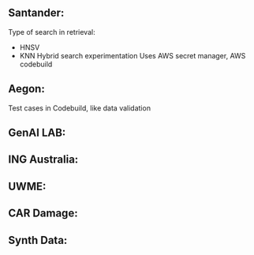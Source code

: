 

## Santander:

Type of search in retrieval:
- HNSV
- KNN
Hybrid search experimentation
Uses AWS secret manager, AWS codebuild
## Aegon:

Test cases in Codebuild, like data validation
## GenAI LAB:


## ING Australia:



## UWME:



## CAR Damage:


## Synth Data:
